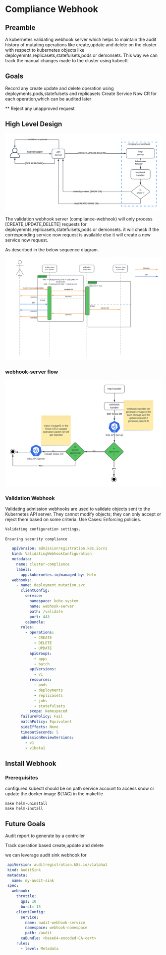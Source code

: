 # Compliance Webhook

## Preamble
A kubernetes validating webhook server which helps to maintain the audit history of mutating operations like create,update and delete
on the cluster with respect to kubernetes objects like deployemnts,replicasets,statefulsets,pods or demonsets.
This way we can track the manual changes made to the cluster using kubectl.

## Goals

Record any create update and delete operation using deployments,pods,statefulsets and replicasets
Create Service Now CR for each operation,which can be audited later

** Reject any unapproved request

## High Level Design
![resources/architecture-diagram.png](resources/architecture-diagram.png)

The validation webhook server (compliance-webhook) will only process [CREATE,UPDATE,DELETE] requests for deployemnts,replicasets,statefulsets,pods or demonsets.
it will check if the corresponding service now request is available else it will create a new service now request.

As described in the below sequence diagram.

![resources/webhook-seq-diagram.png](resources/webhook-seq-diagram.png)

### webhook-server flow

![resources/webhook-sever-flow.png](resources/webhook-server-flow.png)


### Validation Webhook

Validating admission webhooks are used to validate objects sent to the Kubernetes API server. They cannot modify objects; they can only accept or reject them based on some criteria.
Use Cases:
    Enforcing policies.

    Validating configuration settings.

    Ensuring security compliance

```yaml
   apiVersion: admissionregistration.k8s.io/v1
   kind: ValidatingWebhookConfiguration
   metadata:
     name: cluster-compliance
     labels:
       app.kubernetes.io/managed-by: Helm
   webhooks:
     - name: deployment.mutation.svc
       clientConfig:
         service:
           namespace: kube-system
           name: webhook-server
           path: /validate
           port: 443
         caBundle:
       rules:
         - operations:
             - CREATE
             - DELETE
             - UPDATE
           apiGroups:
             - apps
             - batch
           apiVersions:
             - v1
           resources:
             - pods
             - deployments
             - replicasets
             - jobs
             - statefulsets
           scope: Namespaced
       failurePolicy: Fail
       matchPolicy: Equivalent
       sideEffects: None
       timeoutSeconds: 5
       admissionReviewVersions:
         - v1
         - v1beta1

```

## Install Webhook

### Prerequisites

configured kubectl should be on path
service account to access snow cr
update the docker image $(TAG) in the makefile

```shell
make helm-uninstall
make helm-install
```

## Future Goals

Audit report to generate by a controller

Track operation based create,update and delete

we can leverage audit sink webhook for 

```yaml
 apiVersion: auditregistration.k8s.io/v1alpha1
 kind: AuditSink
 metadata:
   name: my-audit-sink
 spec:
   webhook:
     throttle:
       qps: 10
       burst: 15
     clientConfig:
       service:
         name: audit-webhook-service
         namespace: webhook-namespace
         path: /audit
       caBundle: <base64-encoded-CA-cert>
     rules:
       - level: Metadata
```